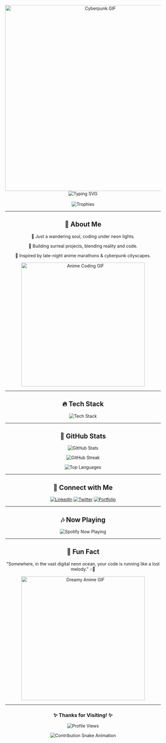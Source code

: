 <!-- Indie Anime Film Themed GitHub Profile README -->


<div align="center">
  <img src="https://media.giphy.com/media/ZVik7pBtu9dNS/giphy.gif" width="600" alt="Cyberpunk GIF" />
  <img src="https://readme-typing-svg.herokuapp.com?font=Fira+Code&weight=600&size=24&duration=3000&pause=500&color=FF79C6&width=600&lines=Welcome+to+My+Indie+Anime+World!;Lost+in+Lines+of+Code;Crafting+Dreams+in+Cyberpunk+Lights;Let's+Connect+%E2%9C%A8" alt="Typing SVG" />
</div>

<br>

<div align="center">
  <img src="https://github-profile-trophy.vercel.app/?username=akryyydum&margin-w=10&no-bg=true&theme=tokyonight" alt="Trophies" />
</div>

---

<h2 align="center" class="glow">🌸 About Me</h2>
<p align="center">
  🎌 Just a wandering soul, coding under neon lights.
</p>
<p align="center">
  🏮 Building surreal projects, blending reality and code.
</p>
<p align="center">
  🌃 Inspired by late-night anime marathons & cyberpunk cityscapes.
</p>
<p align="center">
  <img src="https://media.giphy.com/media/l41lFw057lAJQMwg0/giphy.gif" width="400" alt="Anime Coding GIF" />
</p>

---

<h2 align="center" class="glow">🔥 Tech Stack</h2>
<p align="center">
  <img src="https://skillicons.dev/icons?i=html,css,js,react,python,typescript,nextjs,graphql,docker,kubernetes,linux,git,nodejs,figma" alt="Tech Stack" />
</p>

---

<h2 align="center" class="glow">🌌 GitHub Stats</h2>
<p align="center">
  <img src="https://github-readme-stats.vercel.app/api?username=akryyydum&show_icons=true&theme=tokyonight" alt="GitHub Stats" />
</p>
<p align="center">
  <img src="https://github-readme-streak-stats.herokuapp.com/?user=akryyydum&theme=tokyonight" alt="GitHub Streak" />
</p>
<p align="center">
  <img src="https://github-readme-stats.vercel.app/api/top-langs/?username=akryyydum&layout=compact&theme=tokyonight" alt="Top Languages" />
</p>

---

<h2 align="center" class="glow">🌠 Connect with Me</h2>
<p align="center">
  <a href="https://linkedin.com/in/akryyydum"><img src="https://img.shields.io/badge/LinkedIn-ff79c6?style=for-the-badge&logo=linkedin&logoColor=white" alt="LinkedIn" /></a>
  <a href="https://twitter.com/akryyydum"><img src="https://img.shields.io/badge/Twitter-ff79c6?style=for-the-badge&logo=twitter&logoColor=white" alt="Twitter" /></a>
  <a href="https://akryyydum.dev"><img src="https://img.shields.io/badge/Portfolio-ffb86c?style=for-the-badge&logo=google-chrome&logoColor=white" alt="Portfolio" /></a>
</p>

---

<h2 align="center" class="glow">🎶 Now Playing</h2>
<p align="center">
  <img src="https://spotify-github-profile.vercel.app/api/view?uid=YourSpotifyID&cover_image=true&theme=novatorem&show_offline=false&background_color=121212&bar_color=ff79c6&bar_color_cover=false" alt="Spotify Now Playing" />
</p>

---

<h2 align="center" class="glow">💭 Fun Fact</h2>
<p align="center">"Somewhere, in the vast digital neon ocean, your code is running like a lost melody." 🎶🌃</p>
<p align="center">
  <img src="https://media.giphy.com/media/QNFhOolVeCzPQ2Mx85/giphy.gif" width="400" alt="Dreamy Anime GIF" />
</p>

---

<h3 align="center" class="glow">✨ Thanks for Visiting! ✨</h3>
<p align="center">
  <img src="https://komarev.com/ghpvc/?username=akryyydum&style=for-the-badge&color=ff79c6" alt="Profile Views" />
</p>

<p align="center">
  <img src="https://raw.githubusercontent.com/akryyydum/akryyydum/output/github-contribution-grid-snake.svg" alt="Contribution Snake Animation" />
</p>
